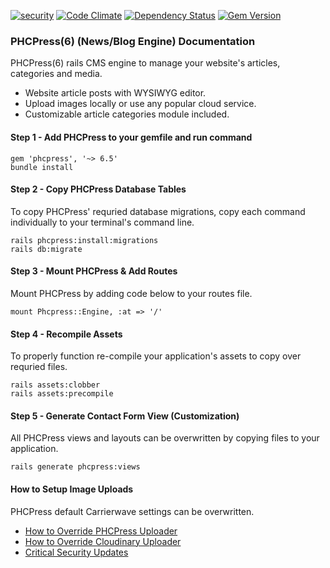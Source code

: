 [![security](https://hakiri.io/github/PHCNetworks/phc-press/master.svg)](https://hakiri.io/github/PHCNetworks/phc-press/master)
[![Code Climate](https://codeclimate.com/github/PHCNetworks/phc-press/badges/gpa.svg)](https://codeclimate.com/github/PHCNetworks/phc-press)
[![Dependency Status](https://gemnasium.com/badges/github.com/PHCNetworks/phc-press.svg)](https://gemnasium.com/github.com/PHCNetworks/phc-press)
[![Gem Version](https://badge.fury.io/rb/phcpress.svg)](https://badge.fury.io/rb/phcpress)  

### PHCPress(6) (News/Blog Engine) Documentation
PHCPress(6) rails CMS engine to manage your website's articles, categories and media.
  
* Website article posts with WYSIWYG editor.
* Upload images locally or use any popular cloud service.
* Customizable article categories module included.
  
#### Step 1 - Add PHCPress to your gemfile  and run command  
  
	gem 'phcpress', '~> 6.5'
	bundle install
  
#### Step 2 - Copy PHCPress Database Tables  
To copy PHCPress' requried database migrations, copy each command individually to your terminal's command line.  
  
	rails phcpress:install:migrations
	rails db:migrate
  
#### Step 3 - Mount PHCPress & Add Routes
Mount PHCPress by adding code below to your routes file.  
  
	mount Phcpress::Engine, :at => '/'
  
#### Step 4 - Recompile Assets  
To properly function re-compile your application's assets to copy over requried files.
  
	rails assets:clobber
	rails assets:precompile
  
#### Step 5 - Generate Contact Form View (Customization)  
All PHCPress views and layouts can be overwritten by copying files to your application.
  
	rails generate phcpress:views 
  
#### How to Setup Image Uploads
PHCPress default Carrierwave settings can be overwritten.  
  
- [How to Override PHCPress Uploader](https://github.com/PHCNetworks/phc-press/wiki/Image-Uploader---Override)
- [How to Override Cloudinary Uploader](https://github.com/PHCNetworks/phc-press/wiki/Image-Uploader-(Cloudinary))
- [Critical Security Updates](https://github.com/PHCNetworks/phc-press/wiki/Critical-Security-Updates)
